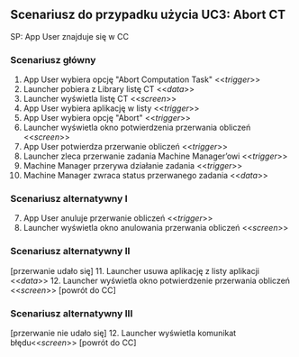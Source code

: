 ## Scenariusz do przypadku użycia UC3: Abort CT
SP: App User znajduje się w CC
### Scenariusz główny
1. App User wybiera opcję "Abort Computation Task" <<*trigger*>>
2. Launcher pobiera z Library listę CT <<*data*>>
3. Launcher wyświetla listę CT <<*screen*>>
4. App User wybiera aplikację w listy <<*trigger*>>
5. App User wybiera opcję "Abort" <<*trigger*>>
6. Launcher wyświetla okno potwierdzenia przerwania obliczeń <<*screen*>>
7. App User potwierdza przerwanie obliczeń <<*trigger*>>
8. Launcher zleca przerwanie zadania Machine Manager’owi <<*trigger*>>
9. Machine Manager przerywa działanie zadania <<*trigger*>>
10. Machine Manager zwraca status przerwanego zadania <<*data*>>
 
 
### Scenariusz alternatywny I
7. App User anuluje przerwanie obliczeń <<*trigger*>>
8. Launcher wyświetla okno anulowania przerwania obliczeń <<*screen*>>


### Scenariusz alternatywny II
[przerwanie udało się]
11. Launcher usuwa aplikację z listy aplikacji <<*data*>>
12. Launcher wyświetla okno potwierdzenie przerwania obliczeń <<*screen*>>
[powrót do CC]


### Scenariusz alternatywny III
[przerwanie nie udało się]
12. Launcher wyświetla komunikat błędu<<*screen*>>
[powrót do CC]
